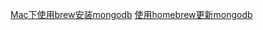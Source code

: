 [Mac下使用brew安装mongodb](http://hcysun.me/2015/11/21/Mac%E4%B8%8B%E4%BD%BF%E7%94%A8brew%E5%AE%89%E8%A3%85mongodb/)
[使用homebrew更新mongodb](http://www.kivixv.com/2015/03/29/%E4%BD%BF%E7%94%A8homebrew%E6%9B%B4%E6%96%B0mongodb/)
